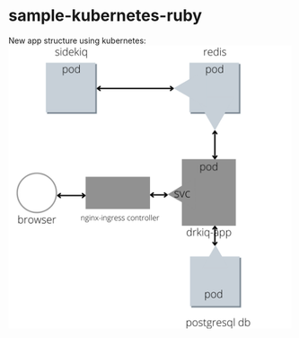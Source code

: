 # sample-kubernetes-ruby
New app structure using kubernetes:
![alt text](https://github.com/islamafifi17/sample-kubernetes-ruby/blob/master/app-new-structure.png?raw=true)
